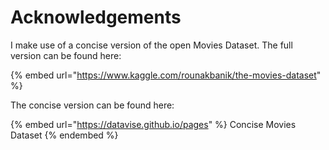 # Acknowledgements

I make use of a concise version of the open Movies Dataset. The full version can be found here:

{% embed url="https://www.kaggle.com/rounakbanik/the-movies-dataset" %}

The concise version can be found here:

{% embed url="https://datavise.github.io/pages" %}
Concise Movies Dataset
{% endembed %}

